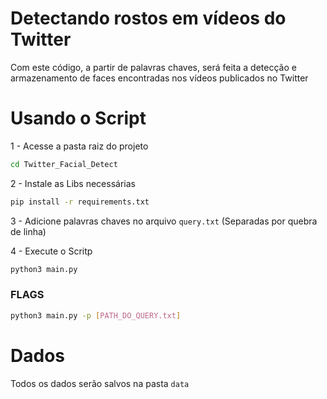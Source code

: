 # Detectando rostos em vídeos do Twitter

Com este código, a partir de palavras chaves, será feita a detecção e armazenamento de faces encontradas nos vídeos publicados no Twitter

# Usando o Script

1 - Acesse a pasta raiz do projeto

```sh
cd Twitter_Facial_Detect
```

2 - Instale as Libs necessárias

```sh
pip install -r requirements.txt
```

3 - Adicione palavras chaves no arquivo ``query.txt`` (Separadas por quebra de linha)

4 - Execute o Scritp

```sh
python3 main.py
```

### FLAGS

```sh
python3 main.py -p [PATH_DO_QUERY.txt]
```

# Dados

Todos os dados serão salvos na pasta ``data``

